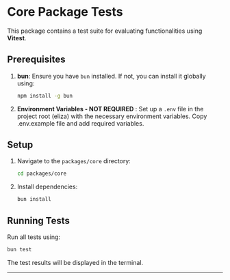 # Core Package Tests

This package contains a test suite for evaluating functionalities using **Vitest**.

## Prerequisites

1. **bun**: Ensure you have `bun` installed. If not, you can install it globally using:

    ```bash
    npm install -g bun
    ```

2. **Environment Variables - NOT REQUIRED** : Set up a `.env` file in the project root (eliza) with the necessary environment variables. Copy .env.example file and add required variables.

## Setup

1. Navigate to the `packages/core` directory:

    ```bash
    cd packages/core
    ```

2. Install dependencies:
    ```bash
    bun install
    ```

## Running Tests

Run all tests using:

```bash
bun test
```

The test results will be displayed in the terminal.

---
